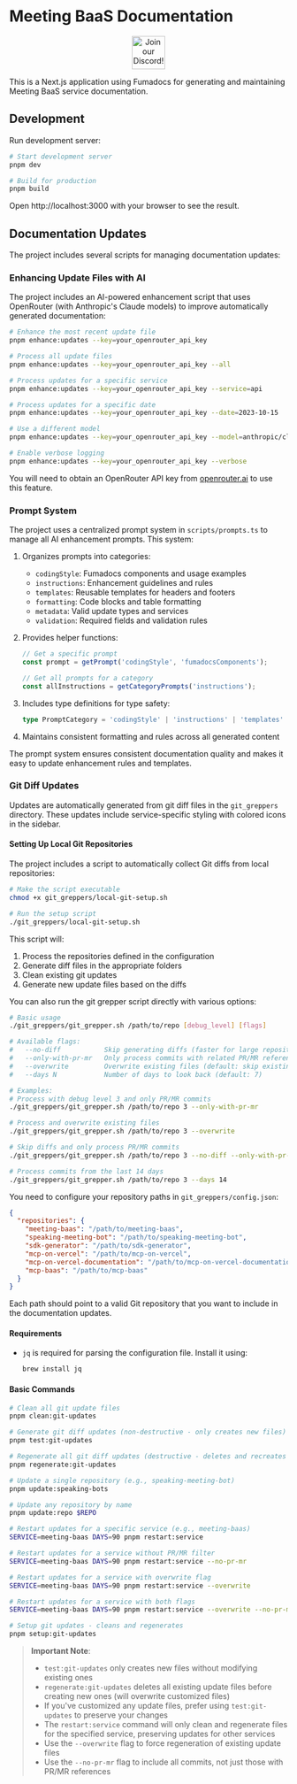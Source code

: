 # Meeting BaaS Documentation

<p align="center"><a href="https://discord.com/invite/dsvFgDTr6c"><img height="60px" src="https://user-images.githubusercontent.com/31022056/158916278-4504b838-7ecb-4ab9-a900-7dc002aade78.png" alt="Join our Discord!"></a></p>

This is a Next.js application using Fumadocs for generating and maintaining Meeting BaaS service documentation.

## Development

Run development server:

```bash
# Start development server
pnpm dev

# Build for production
pnpm build
```

Open http://localhost:3000 with your browser to see the result.

## Documentation Updates

The project includes several scripts for managing documentation updates:

### Enhancing Update Files with AI

The project includes an AI-powered enhancement script that uses OpenRouter (with Anthropic's Claude models) to improve automatically generated documentation:

```bash
# Enhance the most recent update file
pnpm enhance:updates --key=your_openrouter_api_key

# Process all update files
pnpm enhance:updates --key=your_openrouter_api_key --all

# Process updates for a specific service
pnpm enhance:updates --key=your_openrouter_api_key --service=api

# Process updates for a specific date
pnpm enhance:updates --key=your_openrouter_api_key --date=2023-10-15

# Use a different model
pnpm enhance:updates --key=your_openrouter_api_key --model=anthropic/claude-3-opus-20240229

# Enable verbose logging
pnpm enhance:updates --key=your_openrouter_api_key --verbose
```

You will need to obtain an OpenRouter API key from [openrouter.ai](https://openrouter.ai) to use this feature.

### Prompt System

The project uses a centralized prompt system in `scripts/prompts.ts` to manage all AI enhancement prompts. This system:

1. Organizes prompts into categories:
   - `codingStyle`: Fumadocs components and usage examples
   - `instructions`: Enhancement guidelines and rules
   - `templates`: Reusable templates for headers and footers
   - `formatting`: Code blocks and table formatting
   - `metadata`: Valid update types and services
   - `validation`: Required fields and validation rules

2. Provides helper functions:
   ```typescript
   // Get a specific prompt
   const prompt = getPrompt('codingStyle', 'fumadocsComponents');
   
   // Get all prompts for a category
   const allInstructions = getCategoryPrompts('instructions');
   ```

3. Includes type definitions for type safety:
   ```typescript
   type PromptCategory = 'codingStyle' | 'instructions' | 'templates' | 'formatting' | 'metadata' | 'validation';
   ```

4. Maintains consistent formatting and rules across all generated content

The prompt system ensures consistent documentation quality and makes it easy to update enhancement rules and templates.

### Git Diff Updates

Updates are automatically generated from git diff files in the `git_greppers` directory. These updates include service-specific styling with colored icons in the sidebar.

#### Setting Up Local Git Repositories

The project includes a script to automatically collect Git diffs from local repositories:

```bash
# Make the script executable
chmod +x git_greppers/local-git-setup.sh

# Run the setup script
./git_greppers/local-git-setup.sh
```

This script will:

1. Process the repositories defined in the configuration
2. Generate diff files in the appropriate folders
3. Clean existing git updates
4. Generate new update files based on the diffs

You can also run the git grepper script directly with various options:

```bash
# Basic usage
./git_greppers/git_grepper.sh /path/to/repo [debug_level] [flags]

# Available flags:
#   --no-diff           Skip generating diffs (faster for large repositories)
#   --only-with-pr-mr   Only process commits with related PR/MR references
#   --overwrite         Overwrite existing files (default: skip existing files)
#   --days N            Number of days to look back (default: 7)

# Examples:
# Process with debug level 3 and only PR/MR commits
./git_greppers/git_grepper.sh /path/to/repo 3 --only-with-pr-mr

# Process and overwrite existing files
./git_greppers/git_grepper.sh /path/to/repo 3 --overwrite

# Skip diffs and only process PR/MR commits
./git_greppers/git_grepper.sh /path/to/repo 3 --no-diff --only-with-pr-mr

# Process commits from the last 14 days
./git_greppers/git_grepper.sh /path/to/repo 3 --days 14
```

You need to configure your repository paths in `git_greppers/config.json`:

```json
{
  "repositories": {
    "meeting-baas": "/path/to/meeting-baas",
    "speaking-meeting-bot": "/path/to/speaking-meeting-bot",
    "sdk-generator": "/path/to/sdk-generator",
    "mcp-on-vercel": "/path/to/mcp-on-vercel",
    "mcp-on-vercel-documentation": "/path/to/mcp-on-vercel-documentation",
    "mcp-baas": "/path/to/mcp-baas"
  }
}
```

Each path should point to a valid Git repository that you want to include in the documentation updates.

#### Requirements

- `jq` is required for parsing the configuration file. Install it using:
  ```bash
  brew install jq
  ```

#### Basic Commands

```bash
# Clean all git update files
pnpm clean:git-updates

# Generate git diff updates (non-destructive - only creates new files)
pnpm test:git-updates

# Regenerate all git diff updates (destructive - deletes and recreates all files)
pnpm regenerate:git-updates

# Update a single repository (e.g., speaking-meeting-bot)
pnpm update:speaking-bots

# Update any repository by name
pnpm update:repo $REPO

# Restart updates for a specific service (e.g., meeting-baas)
SERVICE=meeting-baas DAYS=90 pnpm restart:service

# Restart updates for a service without PR/MR filter
SERVICE=meeting-baas DAYS=90 pnpm restart:service --no-pr-mr

# Restart updates for a service with overwrite flag
SERVICE=meeting-baas DAYS=90 pnpm restart:service --overwrite

# Restart updates for a service with both flags
SERVICE=meeting-baas DAYS=90 pnpm restart:service --overwrite --no-pr-mr

# Setup git updates - cleans and regenerates
pnpm setup:git-updates
```

> **Important Note**:
>
> - `test:git-updates` only creates new files without modifying existing ones
> - `regenerate:git-updates` deletes all existing update files before creating new ones (will overwrite customized files)
> - If you've customized any update files, prefer using `test:git-updates` to preserve your changes
> - The `restart:service` command will only clean and regenerate files for the specified service, preserving updates for other services
> - Use the `--overwrite` flag to force regeneration of existing update files
> - Use the `--no-pr-mr` flag to include all commits, not just those with PR/MR references